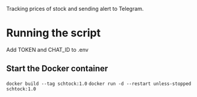 Tracking prices of stock and sending alert to Telegram.

# Running the script
Add TOKEN and CHAT_ID to .env

## Start the Docker container
`docker build --tag schtock:1.0`
`docker run -d --restart unless-stopped schtock:1.0`
